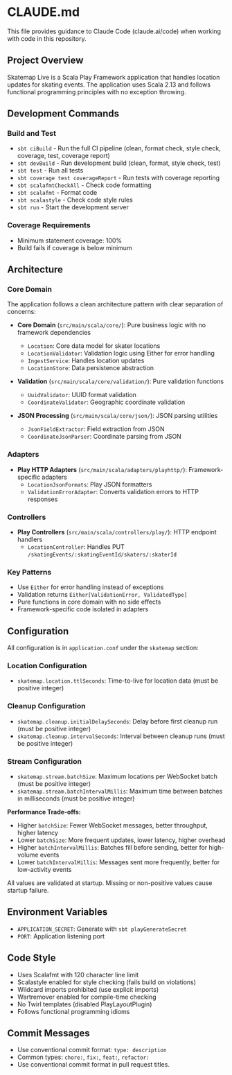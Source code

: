 # CLAUDE.md

This file provides guidance to Claude Code (claude.ai/code) when working with code in this repository.

## Project Overview

Skatemap Live is a Scala Play Framework application that handles location updates for skating events. The application uses Scala 2.13 and follows functional programming principles with no exception throwing.

## Development Commands

### Build and Test
- `sbt ciBuild` - Run the full CI pipeline (clean, format check, style check, coverage, test, coverage report)
- `sbt devBuild` - Run development build (clean, format, style check, test)
- `sbt test` - Run all tests
- `sbt coverage test coverageReport` - Run tests with coverage reporting
- `sbt scalafmtCheckAll` - Check code formatting
- `sbt scalafmt` - Format code
- `sbt scalastyle` - Check code style rules
- `sbt run` - Start the development server

### Coverage Requirements
- Minimum statement coverage: 100%
- Build fails if coverage is below minimum

## Architecture

### Core Domain
The application follows a clean architecture pattern with clear separation of concerns:

- **Core Domain** (`src/main/scala/core/`): Pure business logic with no framework dependencies
  - `Location`: Core data model for skater locations
  - `LocationValidator`: Validation logic using Either for error handling
  - `IngestService`: Handles location updates
  - `LocationStore`: Data persistence abstraction

- **Validation** (`src/main/scala/core/validation/`): Pure validation functions
  - `UuidValidator`: UUID format validation
  - `CoordinateValidator`: Geographic coordinate validation

- **JSON Processing** (`src/main/scala/core/json/`): JSON parsing utilities
  - `JsonFieldExtractor`: Field extraction from JSON
  - `CoordinateJsonParser`: Coordinate parsing from JSON

### Adapters
- **Play HTTP Adapters** (`src/main/scala/adapters/playhttp/`): Framework-specific adapters
  - `LocationJsonFormats`: Play JSON formatters
  - `ValidationErrorAdapter`: Converts validation errors to HTTP responses

### Controllers
- **Play Controllers** (`src/main/scala/controllers/play/`): HTTP endpoint handlers
  - `LocationController`: Handles PUT `/skatingEvents/:skatingEventId/skaters/:skaterId`

### Key Patterns
- Use `Either` for error handling instead of exceptions
- Validation returns `Either[ValidationError, ValidatedType]`
- Pure functions in core domain with no side effects
- Framework-specific code isolated in adapters

## Configuration

All configuration is in `application.conf` under the `skatemap` section:

### Location Configuration
- `skatemap.location.ttlSeconds`: Time-to-live for location data (must be positive integer)

### Cleanup Configuration
- `skatemap.cleanup.initialDelaySeconds`: Delay before first cleanup run (must be positive integer)
- `skatemap.cleanup.intervalSeconds`: Interval between cleanup runs (must be positive integer)

### Stream Configuration
- `skatemap.stream.batchSize`: Maximum locations per WebSocket batch (must be positive integer)
- `skatemap.stream.batchIntervalMillis`: Maximum time between batches in milliseconds (must be positive integer)

**Performance Trade-offs:**
- Higher `batchSize`: Fewer WebSocket messages, better throughput, higher latency
- Lower `batchSize`: More frequent updates, lower latency, higher overhead
- Higher `batchIntervalMillis`: Batches fill before sending, better for high-volume events
- Lower `batchIntervalMillis`: Messages sent more frequently, better for low-activity events

All values are validated at startup. Missing or non-positive values cause startup failure.

## Environment Variables
- `APPLICATION_SECRET`: Generate with `sbt playGenerateSecret`
- `PORT`: Application listening port

## Code Style
- Uses Scalafmt with 120 character line limit
- Scalastyle enabled for style checking (fails build on violations)
- Wildcard imports prohibited (use explicit imports)
- Wartremover enabled for compile-time checking
- No Twirl templates (disabled PlayLayoutPlugin)
- Follows functional programming idioms

## Commit Messages
- Use conventional commit format: `type: description`
- Common types: `chore:`, `fix:`, `feat:`, `refactor:`
- Use conventional commit format in pull request titles.